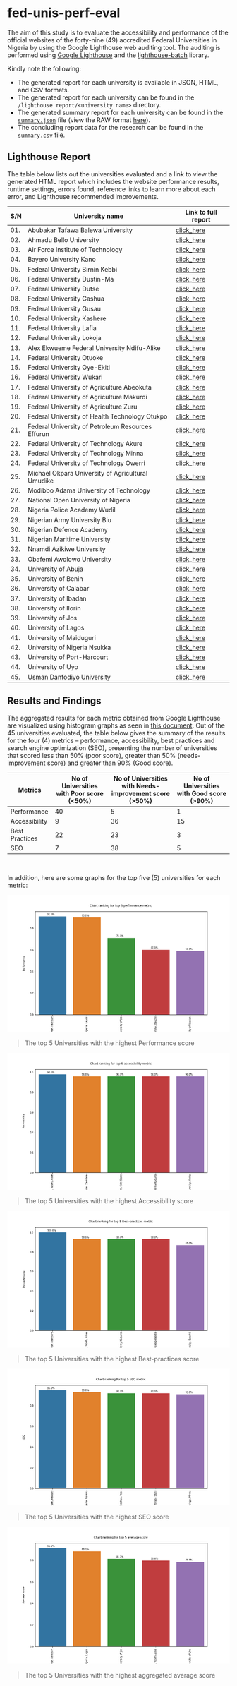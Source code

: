 # fed-unis-perf-eval

The aim of this study is to evaluate the accessibility and performance of the official websites of the forty-nine (49) accredited Federal Universities in Nigeria by using the Google Lighthouse web auditing tool. The auditing is performed using [Google Lighthouse](https://developers.google.com/web/tools/lighthouse) and the [lighthouse-batch](https://github.com/mikestead/lighthouse-batch) library. 

Kindly note the following:

- The generated report for each university is available in JSON, HTML, and CSV formats.
- The generated report for each university can be found in the `/lighthouse report/<university name>` directory.
- The generated summary report for each university can be found in the [`summary.json`](./summary.json) file (view the RAW format [here](https://raw.githubusercontent.com/BolajiAyodeji/fed-unis-perf-eval/main/summary.json)).
- The concluding report data for the research can be found in the [`summary.csv`](./summary.csv) file.

## Lighthouse Report

The table below lists out the universities evaluated and a link to view the generated HTML report which includes the website performance results, runtime settings, errors found, reference links to learn more about each error, and Lighthouse recommended improvements.

| S/N | **University name**                               | **Link to full report**                                                                    |
|-----|---------------------------------------------------|--------------------------------------------------------------------------------------------|
| 01. | Abubakar Tafawa Balewa University                 | [click_here](https://fed-unis-perf-eval.netlify.app/report/Abubakar%20Tafawa%20Balewa%20University/atbu_edu_ng_.report.html)                         |
| 02. | Ahmadu Bello University                           | [click_here](https://fed-unis-perf-eval.netlify.app/report/Ahmadu%20Bello%20University/abu_edu_ng_.report.html)                                      |
| 03. | Air Force Institute of Technology                 | [click_here](https://fed-unis-perf-eval.netlify.app/report/Air%20Force%20Institute%20of%20Technology/afit_edu_.report.html)                          |
| 04. | Bayero University Kano                            | [click_here](https://fed-unis-perf-eval.netlify.app/report/Bayero%20University%20Kano/buk_edu_ng_.report.html)                                       |
| 05. | Federal University Birnin Kebbi                   | [click_here](https://fed-unis-perf-eval.netlify.app/report/Federal%20University%20Birnin%20Kebbi/fubk_edu_ng_.report.html)                           |
| 06. | Federal University Dustin-Ma                      | [click_here](https://fed-unis-perf-eval.netlify.app/report/Federal%20University%20Dustin-Ma/fudutsinma_edu_ng_.report.html)                          |
| 07. | Federal University Dutse                          | [click_here](https://fed-unis-perf-eval.netlify.app/report/Federal%20University%20Dutse/fud_edu_ng_.report.html)                                     |
| 08. | Federal University Gashua                         | [click_here](https://fed-unis-perf-eval.netlify.app/report/Federal%20University%20Gashua/fugashua_edu_ng_.report.html)                               |
| 09. | Federal University Gusau                          | [click_here](https://fed-unis-perf-eval.netlify.app/report/Federal%20University%20Gusau/fugusau_edu_ng_.report.html)                                 |
| 10. | Federal University Kashere                        | [click_here](https://fed-unis-perf-eval.netlify.app/report/Federal%20University%20Kashere/fukashere_edu_ng_.report.html)                             |
| 11. | Federal University Lafia                          | [click_here](https://fed-unis-perf-eval.netlify.app/report/Federal%20University%20Lafia/fulafia_edu_ng_.report.html)                                 |
| 12. | Federal University Lokoja                         | [click_here](https://fed-unis-perf-eval.netlify.app/report/Federal%20University%20Lokoja/fulokoja_edu_ng_.report.html)                               |
| 13. | Alex Ekwueme Federal University Ndifu-Alike                    | [click_here](https://fed-unis-perf-eval.netlify.app/report/Federal%20University%20Ndifu-Alike/funai_edu_ng_.report.html)                             |
| 14. | Federal University Otuoke                         | [click_here](https://fed-unis-perf-eval.netlify.app/report/Federal%20University%20Otuoke/fuotuoke_edu_ng_.report.html)                               |
| 15. | Federal University Oye-Ekiti                      | [click_here](https://fed-unis-perf-eval.netlify.app/report/Federal%20University%20Oye-Ekiti/fuoye_edu_ng_.report.html)                               |
| 16. | Federal University Wukari                         | [click_here](https://fed-unis-perf-eval.netlify.app/report/Federal%20University%20Wukari/fuwukari_edu_ng_.report.html)                               |
| 17. | Federal University of Agriculture Abeokuta        | [click_here](https://fed-unis-perf-eval.netlify.app/report/Federal%20University%20of%20Agriculture%20Abeokuta/unaab_edu_ng_.report.html)             |
| 18. | Federal University of Agriculture Makurdi         | [click_here](https://fed-unis-perf-eval.netlify.app/report/Federal%20University%20of%20Agriculture%20Makurdi/uam_edu_ng_.report.html)                |
| 19. | Federal University of Agriculture Zuru            | [click_here](https://fed-unis-perf-eval.netlify.app/report/Federal%20University%20of%20Agriculture%20Zuru/fuaz_edu_ng_.report.html)                  |
| 20. | Federal University of Health Technology Otukpo    | [click_here](https://fed-unis-perf-eval.netlify.app/report/Federal%20University%20of%20Health%20Technology%20Otukpo/fuhso_ng_.report.html)           |
| 21. | Federal University of Petroleum Resources Effurun | [click_here](https://fed-unis-perf-eval.netlify.app/report/Federal%20University%20of%20Petroleum%20Resources%20Effurun/fupreonline_com_.report.html) |
| 22. | Federal University of Technology Akure            | [click_here](https://fed-unis-perf-eval.netlify.app/report/Federal%20University%20of%20Technology%20Akure/futa_edu_ng_.report.html)                  |
| 23. | Federal University of Technology Minna            | [click_here](https://fed-unis-perf-eval.netlify.app/report/Federal%20University%20of%20Technology%20Minna/futminna_edu_ng_.report.html)              |
| 24. | Federal University of Technology Owerri           | [click_here](https://fed-unis-perf-eval.netlify.app/report/Federal%20University%20of%20Technology%20Owerri/futo_edu_ng_.report.html)                 |
| 25. | Michael Okpara University of Agricultural Umudike | [click_here](https://fed-unis-perf-eval.netlify.app/report/Michael%20Okpara%20University%20of%20Agricultural%20Umudike/mouau_edu_ng_.report.html)    |
| 26. | Modibbo Adama University of Technology            | [click_here](https://fed-unis-perf-eval.netlify.app/report/Modibbo%20Adama%20University%20of%20Technology/mautech_edu_ng_new_.report.html)           |
| 27. | National Open University of Nigeria               | [click_here](https://fed-unis-perf-eval.netlify.app/report/National%20Open%20University%20of%20Nigeria/nou_edu_ng_.report.html)                      |
| 28. | Nigeria Police Academy Wudil                      | [click_here](https://fed-unis-perf-eval.netlify.app/report/Nigeria%20Police%20Academy%20Wudil/polac_edu_ng_.report.html)                             |
| 29. | Nigerian Army University Biu                      | [click_here](https://fed-unis-perf-eval.netlify.app/report/Nigerian%20Army%20University%20Biu/naub_edu_ng_.report.html)                              |
| 30. | Nigerian Defence Academy                          | [click_here](https://fed-unis-perf-eval.netlify.app/report/Nigerian%20Defence%20Academy/nda_edu_ng_.report.html)                                     |
| 31. | Nigerian Maritime University                      | [click_here](https://fed-unis-perf-eval.netlify.app/report/Nigerian%20Maritime%20University/nmu_edu_ng_.report.html)                                 |
| 32. | Nnamdi Azikiwe University                         | [click_here](https://fed-unis-perf-eval.netlify.app/report/Nnamdi%20Azikiwe%20University/unizik_edu_ng_.report.html)                                 |
| 33. | Obafemi Awolowo University                        | [click_here](https://fed-unis-perf-eval.netlify.app/report/Obafemi%20Awolowo%20University/oauife_edu_ng_.report.html)                                |
| 34. | University of Abuja                               | [click_here](https://fed-unis-perf-eval.netlify.app/report/University%20of%20Abuja/uniabuja_edu_ng_.report.html)                                     |
| 35. | University of Benin                               | [click_here](https://fed-unis-perf-eval.netlify.app/report/University%20of%20Benin/uniben_edu_ng_.report.html)                                       |
| 36. | University of Calabar                             | [click_here](https://fed-unis-perf-eval.netlify.app/report/University%20of%20Calabar/unical_com_.report.html)                                        |
| 37. | University of Ibadan                              | [click_here](https://fed-unis-perf-eval.netlify.app/report/University%20of%20Ibadan/ui_edu_ng_.report.html)                                          |
| 38. | University of Ilorin                              | [click_here](https://fed-unis-perf-eval.netlify.app/report/University%20of%20Ilorin/www_unilorin_edu_ng_.report.html)                                |
| 39. | University of Jos                                 | [click_here](https://fed-unis-perf-eval.netlify.app/report/University%20of%20Jos/unijos_edu_ng_.report.html)                                         |
| 40. | University of Lagos                               | [click_here](https://fed-unis-perf-eval.netlify.app/report/University%20of%20Lagos/unilag_edu_ng_.report.html)                                       |
| 41. | University of Maiduguri                           | [click_here](https://fed-unis-perf-eval.netlify.app/report/University%20of%20Maiduguri/unimaid_edu_ng_.report.html)                                  |
| 42. | University of Nigeria Nsukka                      | [click_here](https://fed-unis-perf-eval.netlify.app/report/University%20of%20Nigeria%20Nsukka/unn_edu_ng_.report.html)                               |
| 43. | University of Port-Harcourt                       | [click_here](https://fed-unis-perf-eval.netlify.app/report/University%20of%20Port-Harcourt/uniport_edu_ng_.report.html)                              |
| 44. | University of Uyo                                 | [click_here](https://fed-unis-perf-eval.netlify.app/report/University%20of%20Uyo/uniuyo_edu_ng_.report.html)                                         |
| 45. | Usman Danfodiyo University                        | [click_here](https://fed-unis-perf-eval.netlify.app/report/Usman%20Danfodiyo%20University/udusok_edu_ng_.report.html)                                |

## Results and Findings

The aggregated results for each metric obtained from Google Lighthouse are visualized using histogram graphs as seen in [this document](https://github.com/BolajiAyodeji/fed-unis-perf-eval/blob/main/data/visualized_results.pdf). Out of the 45 universities evaluated, the table below gives the summary of the results for the four (4) metrics – performance, accessibility, best practices and search engine optimization (SEO), presenting the number of universities that scored less than 50% (poor score), greater than 50% (needs-improvement score) and greater than 90% (Good score). 

| **Metrics**       | **No of Universities with Poor score (<50%)** | **No of Universities with Needs-improvement score (>50%)** | **No of Universities with Good score (>90%)** |
|-------------------|-----------------------------------------------|------------------------------------------------------------|-----------------------------------------------|
| Performance       |                       40                      |                              5                             |                       1                       |
| Accessibility     |                       9                       |                             36                             |                       15                      |
| Best Practices    |                       22                      |                             23                             |                       3                       |
| SEO               |                       7                       |                             38                             |                       5                       |

<br />

In addition, here are some graphs for the top five (5) universities for each metric:

![](./data/perf-top5.png)

> The top 5 Universities with the highest Performance score

![](./data/a11y-top5.png)

> The top 5 Universities with the highest Accessibility score

![](./data/bp-top5.png)

> The top 5 Universities with the highest Best-practices score

![](./data/seo-top5.png)

> The top 5 Universities with the highest SEO score

![](./data/ascore-top5.png)

> The top 5 Universities with the highest aggregated average score
